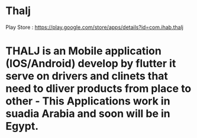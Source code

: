 # Thalj

Play Store : https://play.google.com/store/apps/details?id=com.ihab.thalj


# THALJ is an Mobile application (IOS/Android) develop by flutter it serve on drivers and clinets that need to dliver products from place to other - This Applications work  in suadia Arabia and soon will be in Egypt.
